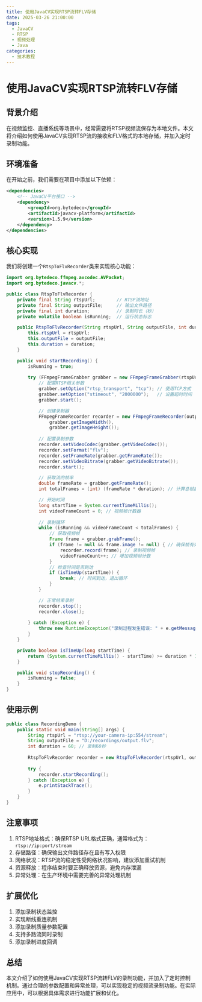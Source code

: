 ```yaml
---
title: 使用JavaCV实现RTSP流转FLV存储
date: 2025-03-26 21:00:00
tags:
  - JavaCV
  - RTSP
  - 视频处理
  - Java
categories:
  - 技术教程
---
```


# 使用JavaCV实现RTSP流转FLV存储

## 背景介绍

在视频监控、直播系统等场景中，经常需要将RTSP视频流保存为本地文件。本文将介绍如何使用JavaCV实现RTSP流的接收和FLV格式的本地存储，并加入定时录制功能。

## 环境准备

在开始之前，我们需要在项目中添加以下依赖：

```xml
<dependencies>
    <!-- JavaCV平台接口 -->
    <dependency>
        <groupId>org.bytedeco</groupId>
        <artifactId>javacv-platform</artifactId>
        <version>1.5.9</version>
    </dependency>
</dependencies>
```

## 核心实现

我们将创建一个`RtspToFlvRecorder`类来实现核心功能：

```java
import org.bytedeco.ffmpeg.avcodec.AVPacket;
import org.bytedeco.javacv.*;

public class RtspToFlvRecorder {
    private final String rtspUrl;        // RTSP流地址
    private final String outputFile;     // 输出文件路径
    private final int duration;          // 录制时长（秒）
    private volatile boolean isRunning;  // 运行状态标志

    public RtspToFlvRecorder(String rtspUrl, String outputFile, int duration) {
        this.rtspUrl = rtspUrl;
        this.outputFile = outputFile;
        this.duration = duration;
    }

    public void startRecording() {
        isRunning = true;
        
        try (FFmpegFrameGrabber grabber = new FFmpegFrameGrabber(rtspUrl)) {
            // 配置RTSP相关参数
            grabber.setOption("rtsp_transport", "tcp"); // 使用TCP方式
            grabber.setOption("stimeout", "2000000");   // 设置超时时间
            grabber.start();

            // 创建录制器
            FFmpegFrameRecorder recorder = new FFmpegFrameRecorder(outputFile, 
                grabber.getImageWidth(), 
                grabber.getImageHeight());
            
            // 配置录制参数
            recorder.setVideoCodec(grabber.getVideoCodec());
            recorder.setFormat("flv");
            recorder.setFrameRate(grabber.getFrameRate());
            recorder.setVideoBitrate(grabber.getVideoBitrate());
            recorder.start();

            // 获取流的帧率
            double frameRate = grabber.getFrameRate();
            int totalFrames = (int) (frameRate * duration); // 计算总帧数

            // 开始时间
            long startTime = System.currentTimeMillis();
            int videoFrameCount = 0; // 视频帧计数器
            
            // 录制循环
            while (isRunning && videoFrameCount < totalFrames) {
                // 获取视频帧
                Frame frame = grabber.grabFrame();
                if (frame != null && frame.image != null) { // 确保帧有效且包含图像
                    recorder.record(frame); // 录制视频帧
                    videoFrameCount++; // 增加视频帧计数
                }
                // 检查时间是否到达
                if (isTimeUp(startTime)) {
                    break; // 时间到达，退出循环
                }
            }

            // 正常结束录制
            recorder.stop();
            recorder.close();
            
        } catch (Exception e) {
            throw new RuntimeException("录制过程发生错误: " + e.getMessage(), e);
        }
    }

    private boolean isTimeUp(long startTime) {
        return (System.currentTimeMillis() - startTime) >= duration * 1000L;
    }

    public void stopRecording() {
        isRunning = false;
    }
}
```

## 使用示例

```java
public class RecordingDemo {
    public static void main(String[] args) {
        String rtspUrl = "rtsp://your-camera-ip:554/stream";
        String outputFile = "D:/recordings/output.flv";
        int duration = 60; // 录制60秒
        
        RtspToFlvRecorder recorder = new RtspToFlvRecorder(rtspUrl, outputFile, duration);
        
        try {
            recorder.startRecording();
        } catch (Exception e) {
            e.printStackTrace();
        }
    }
}
```

## 注意事项

1. RTSP地址格式：确保RTSP URL格式正确，通常格式为：`rtsp://ip:port/stream`
2. 存储路径：确保输出文件路径存在且有写入权限
3. 网络状况：RTSP流的稳定性受网络状况影响，建议添加重试机制
4. 资源释放：程序结束时要正确释放资源，避免内存泄漏
5. 异常处理：在生产环境中需要完善的异常处理机制

## 扩展优化

1. 添加录制状态监控
2. 实现断线重连机制
3. 添加录制质量参数配置
4. 支持多路流同时录制
5. 添加录制进度回调

## 总结

本文介绍了如何使用JavaCV实现RTSP流转FLV的录制功能，并加入了定时控制机制。通过合理的参数配置和异常处理，可以实现稳定的视频流录制功能。在实际应用中，可以根据具体需求进行功能扩展和优化。 